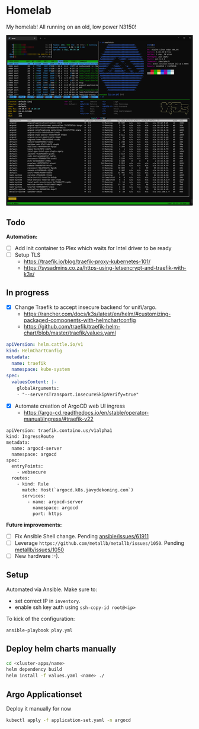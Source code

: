 # Homelab

My homelab! All running on an old, low power N3150!

![Screenshot of running apps.](homelab.png)

## Todo

**Automation:**

- [ ] Add init container to Plex which waits for Intel driver to be ready
- [ ] Setup TLS 
  - https://traefik.io/blog/traefik-proxy-kubernetes-101/
  - https://sysadmins.co.za/https-using-letsencrypt-and-traefik-with-k3s/

## In progress

- [x] Change Traefik to accept insecure backend for unifi/argo.
  - https://rancher.com/docs/k3s/latest/en/helm/#customizing-packaged-components-with-helmchartconfig
  - https://github.com/traefik/traefik-helm-chart/blob/master/traefik/values.yaml

```yaml 
apiVersion: helm.cattle.io/v1
kind: HelmChartConfig
metadata:
  name: traefik
  namespace: kube-system
spec:
  valuesContent: |-
    globalArguments:
    - "--serversTransport.insecureSkipVerify=true"
```

- [x] Automate creation of ArgoCD web UI ingress
  - https://argo-cd.readthedocs.io/en/stable/operator-manual/ingress/#traefik-v22

```
apiVersion: traefik.containo.us/v1alpha1
kind: IngressRoute
metadata:
  name: argocd-server
  namespace: argocd
spec:
  entryPoints:
    - websecure
  routes:
    - kind: Rule
      match: Host(`argocd.k8s.javydekoning.com`)
      services:
        - name: argocd-server
          namespace: argocd
          port: https
```

**Future improvements:**

- [ ] Fix Ansible Shell change. Pending [ansible/issues/61911](https://github.com/ansible/ansible/issues/61911)
- [ ] Leverage `https://github.com/metallb/metallb/issues/1050`. Pending [metallb/issues/1050](https://github.com/metallb/metallb/issues/1050)
- [ ] New hardware :-).

## Setup

Automated via Ansible. Make sure to:
- set correct IP in `inventory`. 
- enable ssh key auth using `ssh-copy-id root@<ip>` 

To kick of the configuration:

```sh
ansible-playbook play.yml
```

## Deploy helm charts manually

```sh
cd <cluster-apps/name>
helm dependency build
helm install -f values.yaml <name> ./
```

## Argo Applicationset

Deploy it manually for now

```sh
kubectl apply -f application-set.yaml -n argocd
```
